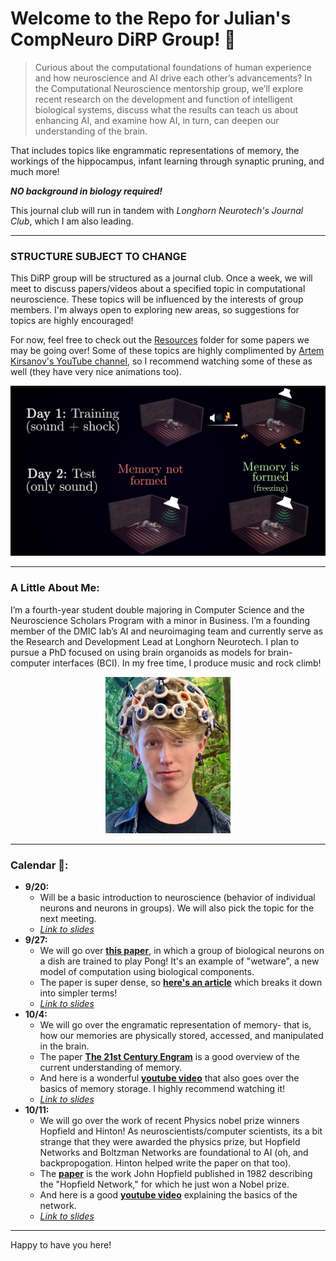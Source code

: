 # Welcome to the Repo for Julian's CompNeuro DiRP Group! 🧠

> Curious about the computational foundations of human experience and how neuroscience and AI drive each other’s advancements? In the Computational Neuroscience mentorship group, we’ll explore recent research on the development and function of intelligent biological systems, discuss what the results can teach us about enhancing AI, and examine how AI, in turn, can deepen our understanding of the brain.

That includes topics like engrammatic representations of memory, the workings of the hippocampus, infant learning through synaptic pruning, and much more!

***NO background in biology required!***

This journal club will run in tandem with *Longhorn Neurotech's Journal Club*, which I am also leading.

---

### **STRUCTURE SUBJECT TO CHANGE**

This DiRP group will be structured as a journal club. Once a week, we will meet to discuss papers/videos about a specified topic in computational neuroscience. These topics will be influenced by the interests of group members. I'm always open to exploring new areas, so suggestions for topics are highly encouraged!

For now, feel free to check out the [Resources](./Resources) folder for some papers we may be going over! Some of these topics are highly complimented by [Artem Kirsanov's YouTube channel](https://www.youtube.com/@ArtemKirsanov/featured), so I recommend watching some of these as well (they have very nice animations too).
<p align="center">
  <a href="https://www.youtube.com/watch?v=X5trRLX7PQY">
    <img src=".misc/artem.png" alt="Screenshot of Kirsanov video" width="600" height="auto">
  </a>
</p>

---

### A Little About Me:

I’m a fourth-year student double majoring in Computer Science and the Neuroscience Scholars Program with a minor in Business. I’m a founding member of the DMIC lab’s AI and neuroimaging team and currently serve as the Research and Development Lead at Longhorn Neurotech. I plan to pursue a PhD focused on using brain organoids as models for brain-computer interfaces (BCI). In my free time, I produce music and rock climb!
<p align="center">
  <a href = "https://lhneurotech.com/index.html">
    <img src=".misc/realphoto.jpeg" alt="Picture of Julian Weaver that totally isn't edited. Links to LHNT page (which is a WIP)" width="200" height="auto">
  </a>
</p>

---

### Calendar 📅:

- **9/20:**
  - Will be a basic introduction to neuroscience (behavior of individual neurons and neurons in groups). We will also pick the topic for the next meeting.
  - <a href = "https://docs.google.com/presentation/d/1rGYJxhl2N0D2FNJOnoF-xJ-zQfPaJh2zwuNdMoSgMsI/edit?usp=sharing">*Link to slides*</a>
- **9/27:**
  - We will go over [**this paper**](./Resources/Papers/DishBrainPong.pdf), in which a group of biological neurons on a dish are trained to play Pong! It's an example of "wetware", a new model of computation using biological components.
  - The paper is super dense, so [**here's an article**](https://www.the-scientist.com/how-neurons-in-a-dish-learned-to-play-pong-70613) which breaks it down into simpler terms!
  - <a href = "https://docs.google.com/presentation/d/1iz_SYq0NYGrq0YfkLSErbl9jSAySaIkDWhEURsWTnTs/edit?usp=sharing">*Link to slides*</a>
- **10/4:**
  - We will go over the engramatic representation of memory- that is, how our memories are physically stored, accessed, and manipulated in the brain.
  - The paper [**The 21st Century Engram**](./Resources/Papers/The21stCenturyEngram.pdf) is a good overview of the current understanding of memory.
  - And here is a wonderful [**youtube video**](https://youtu.be/X5trRLX7PQY?si=1ofxL2JtGfRwC-gI](https://youtu.be/X5trRLX7PQY?si=dJ873_7poR_nqoEj)) that also goes over the basics of memory storage. I highly recommend watching it!
  - <a href = "https://docs.google.com/presentation/d/1DnlYgj_ugCe51C9Y0mnG64ZxvuUtP56IDNZAvMtNsDo/edit?usp=sharing">*Link to slides*</a>
- **10/11:**
  - We will go over the work of recent Physics nobel prize winners Hopfield and Hinton! As neuroscientists/computer scientists, its a bit strange that they were awarded the physics prize, but Hopfield Networks and Boltzman Networks are foundational to AI (oh, and backpropogation. Hinton helped write the paper on that too).
  - The [**paper**](./Resources/Papers/HopfieldNetworks.pdf) is the work John Hopfield published in 1982 describing the "Hopfield Network," for which he just won a Nobel prize.
  - And here is a good [**youtube video**](https://www.youtube.com/watch?v=piF6D6CQxUw) explaining the basics of the network.
  - <a href = "https://docs.google.com/presentation/d/1kJrykHlhN18VeOhUrec_wksKW7xvblnEbsVh6gKUCoE/edit?usp=sharing">*Link to slides*</a>
---

Happy to have you here!
